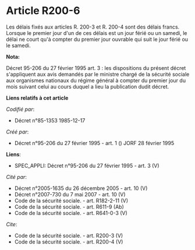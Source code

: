 # Article R200-6

Les délais fixés aux articles R. 200-3 et R. 200-4 sont des délais francs. Lorsque le premier jour d'un de ces délais est un
jour férié ou un samedi, le délai ne court qu'à compter du premier jour ouvrable qui suit le jour férié ou le samedi.

**Nota:**

Décret 95-206 du 27 février 1995 art. 3 : les dispositions du présent décret s'appliquent aux avis demandés par le ministre
chargé de la sécurité sociale aux organismes nationaux du régime général à compter du premier jour du mois suivant celui au
cours duquel a lieu la publication dudit décret.

**Liens relatifs à cet article**

_Codifié par_:

  - Décret n°85-1353 1985-12-17

_Créé par_:

  - Décret n°95-206 du 27 février 1995 - art. 1 () JORF 28 février 1995

**Liens**:

  - SPEC_APPLI: Décret n°95-206 du 27 février 1995 - art. 3 (V)

_Cité par_:

  - Décret n°2005-1635 du 26 décembre 2005 - art. 10 (V)
  - Décret n°2007-730 du 7 mai 2007 - art. 10 (V)
  - Code de la sécurité sociale. - art. R182-2-11 (V)
  - Code de la sécurité sociale. - art. R611-9 (Ab)
  - Code de la sécurité sociale. - art. R641-0-3 (V)

_Cite_:

  - Code de la sécurité sociale. - art. R200-3 (V)
  - Code de la sécurité sociale. - art. R200-4 (V)
